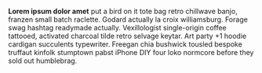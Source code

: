 **Lorem ipsum dolor amet** put a bird on it tote bag retro chillwave banjo, franzen small batch raclette. Godard actually la croix williamsburg. Forage swag hashtag readymade actually. Vexillologist single-origin coffee tattooed, activated charcoal tilde retro selvage keytar. Art party +1 hoodie cardigan succulents typewriter. Freegan chia bushwick tousled bespoke truffaut kinfolk stumptown pabst iPhone DIY four loko normcore before they sold out humblebrag.